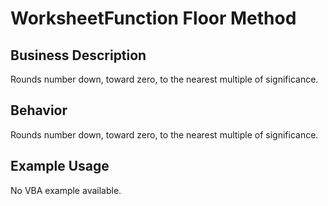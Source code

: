 # WorksheetFunction Floor Method

## Business Description
Rounds number down, toward zero, to the nearest multiple of significance.

## Behavior
Rounds number down, toward zero, to the nearest multiple of significance.

## Example Usage
No VBA example available.
